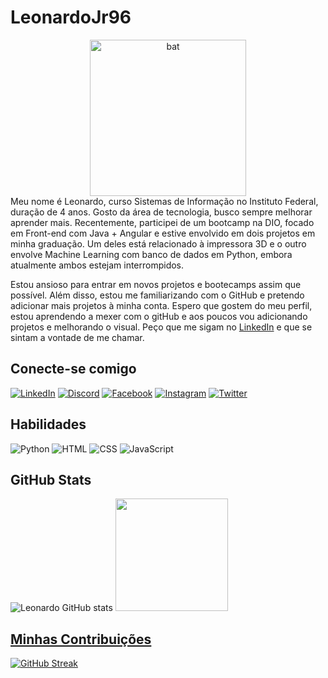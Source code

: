 # LeonardoJr96

<div align="center">
<img align="center"  height="250" width="250" alt="bat" src="https://media.giphy.com/media/4HvglAWtvzQGaEyLj9/giphy.gif">
	
</div>
Meu nome é Leonardo, curso Sistemas de Informação no Instituto Federal, duração de 4 anos. Gosto da área de tecnologia, busco sempre melhorar aprender mais. Recentemente, participei de um bootcamp na DIO, focado em Front-end com Java + Angular e estive envolvido em dois projetos em minha graduação. Um deles está relacionado à impressora 3D e o outro envolve Machine Learning com banco de dados em Python, embora atualmente ambos estejam interrompidos.


Estou ansioso para entrar em novos projetos e bootecamps assim que possível. Além disso, estou me familiarizando com o GitHub e pretendo adicionar mais projetos à minha conta. Espero que gostem do meu perfil, estou aprendendo a mexer com o gitHub e aos poucos vou adicionando projetos e melhorando o visual. Peço que me sigam no [LinkedIn](https://www.linkedin.com/in/leonardo-de-almeida-junior-847a241a0/) e que se sintam a vontade de me chamar.

## Conecte-se comigo

[![LinkedIn](https://img.shields.io/badge/LinkedIn-000?style=for-the-badge&logo=linkedin&logoColor=0E76A8)](https://www.linkedin.com/in/leonardo-de-almeida-junior-847a241a0/)
[![Discord](https://img.shields.io/badge/Discord-000?style=for-the-badge&logo=discord)](https://www.discord.com/in/SEUUSERNAME/)
[![Facebook](https://img.shields.io/badge/Facebook-000?style=for-the-badge&logo=facebook)](https://www.facebook.com/SEUUSERNAME/)
[![Instagram](https://img.shields.io/badge/Instagram-000?style=for-the-badge&logo=instagram)](https://www.instagram.com/SEUUSERNAME/)
[![Twitter](https://img.shields.io/badge/Twitter-000?style=for-the-badge&logo=twitter)](https://twitter.com/SEUUSERNAME)

## Habilidades

![Python](https://img.shields.io/badge/Python-000?style=for-the-badge&logo=python)
![HTML](https://img.shields.io/badge/HTML5-000?style=for-the-badge&logo=html5)
![CSS](https://img.shields.io/badge/CSS3-000?style=for-the-badge&logo=css3&logoColor=264CE4)
![JavaScript](https://img.shields.io/badge/JavaScript-000?style=for-the-badge&logo=javascript)

## GitHub Stats

![Leonardo GitHub stats](https://github-readme-stats.vercel.app/api?username=LeonardoJr96&show_icons=true&theme=dark&border_color=000&icon_color=55$text_color=55)
<a href="https://github.com/LeonardoJr96">
<img height="180em" src="https://github-readme-stats.vercel.app/api/top-langs/?username=LeonardoJr96&layout=compact&langs_count=7&theme=dark&border_color=000"/>


## Minhas Contribuições

[![GitHub Streak](https://streak-stats.demolab.com?user=LeonardoJr96&theme=dark&hide_border=true&locale=pt_BR&border_color=000)](https://git.io/streak-stats)


	
